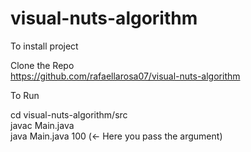 # visual-nuts-algorithm

To install project                     

Clone the Repo                           
https://github.com/rafaellarosa07/visual-nuts-algorithm                                   


To Run 

cd visual-nuts-algorithm/src              
javac Main.java                           
java Main.java 100 (<- Here you pass the argument)                 
